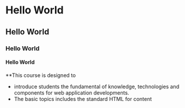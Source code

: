 # Hello World
## Hello World
### Hello World
#### Hello World

**This course is designed to 
- introduce students the fundamental of knowledge, technologies and components for web application developments. 
- The basic topics includes the standard HTML for content 
